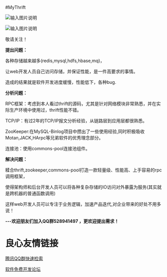 #MyThrift

![输入图片说明](http://git.oschina.net/uploads/images/2016/0424/082138_3e988315_70679.png "在这里输入图片标题")


![输入图片说明](http://static.oschina.net/uploads/space/2015/0823/103926_huTM_1382024.png "在这里输入图片标题")

敬请关注！

**提出问题：**

各种存储越来越多(redis,mysql,hdfs,hbase,mq)，

让web开发人员自己访问存储，并保证性能，是一件高要求的事情。

造成的结果就是软件开发进度缓慢，性能低下，各种bug.






**分析问题：**

RPC框架：考虑到本人看过thrift的源码，尤其是针对网络模块非常熟悉，并在实际生产环境中使用过，thrift性能不错。

TCP/IP：有过2年的TCP/IP报文分析经验，从链路层到应用层都很熟悉。

ZooKeeper:在MySQL-Binlog项目中攒出了一些使用经验,同时积极吸收Motan,JACK,HArpc等兄弟软件的优秀理念部分。

连接池：使用commons-pool连接池组件。


**解决问题：**

糅合thrift,zookeeper,commons-pool打造一款轻量级、性能高、上手容易的rpc调用框架，

使得架构师和后台开发人员可以将各种复杂存储的IO访问对外暴露为服务(其实就是跨机器的普通函数调用)

这样web开发人员可以专注于业务逻辑，加速产品迭代,对企业带来的好处不用多说！




**---欢迎朋友们加入QQ群528941497 ，更欢迎提出需求！**



 # 良心友情链接

[腾讯QQ群快速检索](http://u.720life.cn/s/8cf73f7c)

[软件免费开发论坛](http://u.720life.cn/s/bbb01dc0)